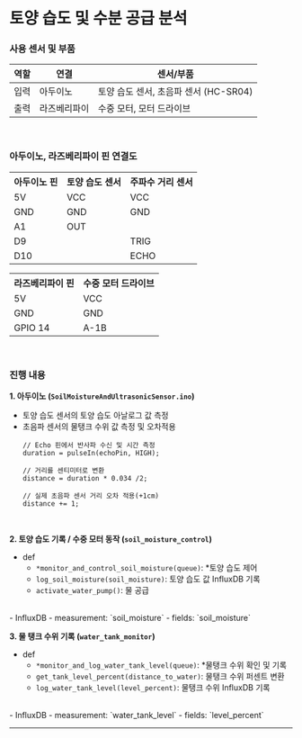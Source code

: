 # 토양 습도 및 수분 공급 분석

### 사용 센서 및 부품
| 역할     | 연결                           | 센서/부품                     |
|----------|-------------------------------|-------------------------------|
| 입력     | 아두이노                       | 토양 습도 센서, 초음파 센서 (HC-SR04) |
| 출력     | 라즈베리파이                   | 수중 모터, 모터 드라이브              |

<br/>

### 아두이노, 라즈베리파이 핀 연결도
<table>
 <tr>
   <th>아두이노 핀</th>
   <th>토양 습도 센서</th>
   <th>주파수 거리 센서</th>
 </tr>
 <tr>
   <td>5V</td>
   <td>VCC</td>
   <td>VCC</td>
 </tr>
 <tr>
   <td>GND</td>
   <td>GND</td>
   <td>GND</td>
 </tr>
 <tr>
   <td>A1</td>
   <td>OUT</td>
   <td></td>
 </tr>
 <tr>
   <td>D9</td>
   <td></td>
   <td>TRIG</td>
 </tr>
  <tr>
   <td>D10</td>
   <td></td>
   <td>ECHO</td>
 </tr>
</table>
<table>
 <tr>
   <th>라즈베리파이 핀</th>
   <th>수중 모터 드라이브</th>
 </tr>
 <tr>
   <td>5V</td>
   <td>VCC</td>
 </tr>
 <tr>
   <td>GND</td>
   <td>GND</td>
 </tr>
 <tr>
   <td>GPIO 14</td>
   <td>A-1B</td>
 </tr>
</table>

<br/>

### 진행 내용
**1. 아두이노 (`SoilMoistureAndUltrasonicSensor.ino`)**
- 토양 습도 센서의 토양 습도 아날로그 값 측정
- 초음파 센서의 물탱크 수위 값 측정 및 오차적용
    ```
    // Echo 핀에서 반사파 수신 및 시간 측정
    duration = pulseIn(echoPin, HIGH);

    // 거리를 센티미터로 변환
    distance = duration * 0.034 /2;

    // 실제 초음파 센서 거리 오차 적용(+1cm)
    distance += 1;
    ```

<br>

**2. 토양 습도 기록 / 수중 모터 동작 (`soil_moisture_control`)**
- def
   - `*monitor_and_control_soil_moisture(queue)`: *토양 습도 제어
   - `log_soil_moisture(soil_moisture)`: 토양 습도 값 InfluxDB 기록
   - `activate_water_pump()`: 물 공급
<br>
- InfluxDB
   - measurement: `soil_moisture`
   - fields: `soil_moisture`


<br>

**3. 물 탱크 수위 기록 (`water_tank_monitor`)**
- def
   - `*monitor_and_log_water_tank_level(queue)`: *물탱크 수위 확인 및 기록
   - `get_tank_level_percent(distance_to_water)`: 물탱크 수위 퍼센트 변환
   - `log_water_tank_level(level_percent)`: 물탱크 수위 InfluxDB 기록
<br>
- InfluxDB
   - measurement: `water_tank_level`
   - fields: `level_percent`
    
<br>

---
